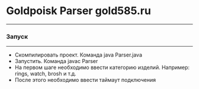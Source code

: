﻿# Goldpoisk Parser gold585.ru
---
### Запуск
---
* Скомпилировать проект. Команда java Parser.java
* Запустить. Команда javac Parser
* На первом шаге необходимо ввести категорию изделий. Например: rings, watch, brosh и т.д.
* После этого необходимо ввести таймаут подключения